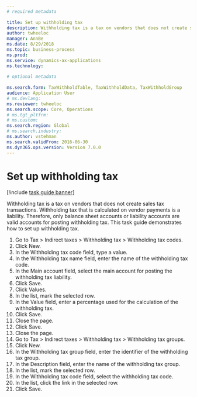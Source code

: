 ```yaml
--- 
# required metadata 
 
title: Set up withholding tax
description: Withholding tax is a tax on vendors that does not create sales tax transactions. 
author: twheeloc
manager: AnnBe 
ms.date: 8/29/2018
ms.topic: business-process 
ms.prod:  
ms.service: dynamics-ax-applications 
ms.technology:  
 
# optional metadata 
 
ms.search.form: TaxWithholdTable, TaxWithholdData, TaxWithholdGroup   
audience: Application User 
# ms.devlang:  
ms.reviewer: twheeloc
ms.search.scope: Core, Operations 
# ms.tgt_pltfrm:  
# ms.custom:  
ms.search.region: Global
# ms.search.industry: 
ms.author: vstehman
ms.search.validFrom: 2016-06-30 
ms.dyn365.ops.version: Version 7.0.0 
---
```

# Set up withholding tax

[!include [task guide banner](../../includes/task-guide-banner.md)]

Withholding tax is a tax on vendors that does not create sales tax transactions. Withholding tax that is calculated on vendor payments is a liability. Therefore, only balance sheet accounts or liability accounts are valid accounts for posting withholding tax. This task guide demonstrates how to set up withholding tax.

1. Go to Tax > Indirect taxes > Withholding tax > Withholding tax codes.
2. Click New.
3. In the Withholding tax code field, type a value.
4. In the Withholding tax name field, enter the name of the withholding tax code.
5. In the Main account field, select the main account for posting the withholding tax liability.
6. Click Save.
7. Click Values.
8. In the list, mark the selected row.
9. In the Value field, enter a percentage used for the calculation of the withholding tax.
10. Click Save.
11. Close the page.
12. Click Save.
13. Close the page.
14. Go to Tax > Indirect taxes > Withholding tax > Withholding tax groups.
15. Click New.
16. In the Withholding tax group field, enter the identifier of the withholding tax group.
17. In the Description field, enter the name of the withholding tax group.
18. In the list, mark the selected row.
19. In the Withholding tax code field, select the withholding tax code.
20. In the list, click the link in the selected row.
21. Click Save.

